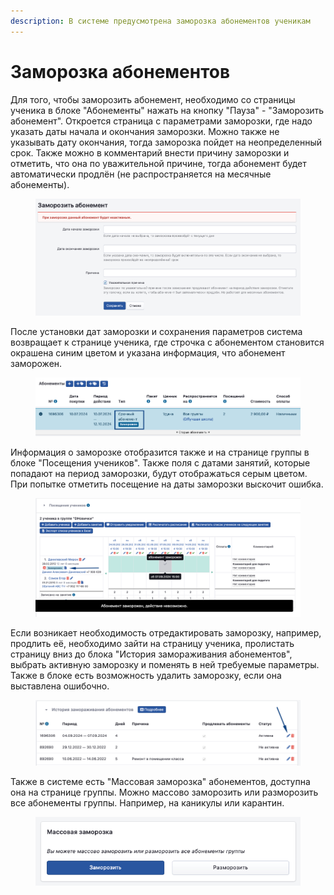 ```yaml
---
description: В системе предусмотрена заморозка абонементов ученикам
---
```


# Заморозка абонементов

Для того, чтобы заморозить абонемент, необходимо со страницы ученика в блоке "Абонементы" нажать на кнопку "Пауза" - "Заморозить абонемент". Откроется страница с параметрами заморозки, где надо указать даты начала и окончания заморозки. Можно также не указывать дату окончания, тогда заморозка пойдет на неопределенный срок. Также можно в комментарий внести причину заморозки и отметить, что она по уважительной причине, тогда абонемент будет автоматически продлён (не распространяется на месячные абонементы).

<figure><img src="../.gitbook/assets/image (6) (1).png" alt=""><figcaption></figcaption></figure>

После установки дат заморозки и сохранения параметров система возвращает к странице ученика, где строчка с абонементом становится окрашена синим цветом и указана информация, что абонемент заморожен.&#x20;

<figure><img src="../.gitbook/assets/image (1) (1) (1) (1) (1) (1) (1) (1) (1) (1) (1) (1).png" alt=""><figcaption></figcaption></figure>

Информация о заморозке отобразится также и на странице группы в блоке "Посещения учеников". Также поля с датами занятий, которые попадают на период заморозки, будут отображаться серым цветом. При попытке отметить посещение на даты заморозки выскочит ошибка.&#x20;

<figure><img src="../.gitbook/assets/image (4) (1) (1) (1) (1) (1).png" alt=""><figcaption></figcaption></figure>

Если возникает необходимость отредактировать заморозку, например, продлить её, необходимо зайти на страницу ученика, пролистать страницу вниз до блока "История замораживания абонементов", выбрать активную заморозку и поменять в ней требуемые параметры. Также в блоке есть возможность удалить заморозку, если она выставлена ошибочно.&#x20;

<figure><img src="../.gitbook/assets/image (5) (1) (1) (1) (1) (1).png" alt=""><figcaption></figcaption></figure>

Также в системе есть "Массовая заморозка" абонементов, доступна она на странице группы. Можно массово заморозить или разморозить все абонементы группы. Например, на каникулы или карантин.

<figure><img src="../.gitbook/assets/image (87).png" alt=""><figcaption></figcaption></figure>

